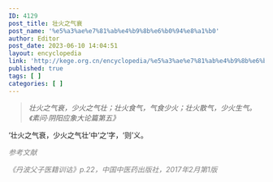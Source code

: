 ```yaml
---
ID: 4129
post_title: 壮火之气衰
post_name: '%e5%a3%ae%e7%81%ab%e4%b9%8b%e6%b0%94%e8%a1%b0'
author: Editor
post_date: 2023-06-10 14:04:51
layout: encyclopedia
link: 'http://kege.org.cn/encyclopedia/%e5%a3%ae%e7%81%ab%e4%b9%8b%e6%b0%94%e8%a1%b0'
published: true
tags: [ ]
categories: [ ]
---
```

<blockquote><em>壮火之气衰，少火之气壮；壮火食气，气食少火；壮火散气，少火生气。《素问·阴阳应象大论篇第五》</em></blockquote>
‘壮火之气衰，少火之气壮’中‘之’字，‘则’义。

<span style="color: #808080;"><em>参考文献</em></span>

<span style="color: #808080;"><em>《丹波父子医籍训诂》p.22，中国中医药出版社，2017年2月第1版</em></span>